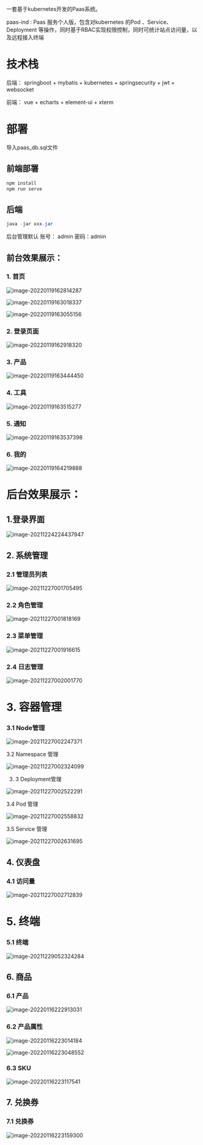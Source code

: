 一套基于kubernetes开发的Paas系统。



paas-ind :  Paas 服务个人版，包含对kubernetes 的Pod 、Service、Deployment 等操作，同时基于RBAC实现权限控制，同时可统计站点访问量，以及远程接入终端



# 技术栈

后端： springboot + mybatis + kubernetes + springsecurity + jwt + websocket

前端： vue + echarts + element-ui + xterm



# 部署

导入paas_db.sql文件

## 前端部署

```javascript
npm install
npm run serve
```

## 后端

```java
java -jar xxx.jar
```



后台管理默认                           账号： admin  密码：admin



## 前台效果展示：

### 1. 首页

![image-20220119162814287](./frontPic/image-20220119162814287.png)



![image-20220119163018337](./frontPic/image-20220119163018337.png) 

![image-20220119163055156](./frontPic/image-20220119163055156.png)

### 2. 登录页面

![image-20220119162918320](./frontPic/image-20220119162918320.png)





### 3. 产品



![image-20220119163444450](./frontPic/image-20220119163444450.png)



### 4. 工具

![image-20220119163515277](./frontPic/image-20220119163515277.png)



### 5. 通知

![image-20220119163537398](./frontPic/image-20220119163537398.png)

### 6. 我的

![image-20220119164219888](./frontPic/image-20220119164219888.png)



# 后台效果展示：

## 1.登录界面 



![image-20211224224437947](./pic/image-20211224224437947.png)



## 2. 系统管理

### 2.1  管理员列表

![image-20211227001705495](./pic/image-20211227001705495.png)

### 2.2 角色管理

![image-20211227001818169](./pic/image-20211227001818169.png)

### 2.3 菜单管理

![image-20211227001916615](./pic/image-20211227001916615.png)

### 2.4 日志管理

![image-20211227002001770](./pic/image-20211227002001770.png) 



# 3. 容器管理 

### 3.1 Node管理

![image-20211227002247371](./pic/image-20211227002247371.png)

3.2 Namespace 管理

![image-20211227002324099](./pic/image-20211227002324099.png)



3. 3 Deployment管理

![image-20211227002522291](./pic/image-20211227002522291.png)



3.4 Pod 管理

![image-20211227002558832](./pic/image-20211227002558832.png)



3.5 Service 管理

![image-20211227002631695](./pic/image-20211227002631695.png)



## 4. 仪表盘

### 4.1 访问量

![image-20211227002712839](./pic/image-20211227002712839.png)



# 5. 终端 

### 5.1 终端

![image-20211229052324284](./pic/image-20211229052324284.png)



## 6. 商品

### 6.1 产品

![image-20220116222913031](./pic/image-20220116222913031.png)

### 6.2 产品属性

![image-20220116223014184](./pic/image-20220116223014184.png)

![image-20220116223048552](./pic/image-20220116223048552.png)



### 6.3 SKU

![image-20220116223117541](./pic/image-20220116223117541.png)



## 7. 兑换券

### 7.1 兑换券

![image-20220116223159300](./pic/image-20220116223159300.png)

